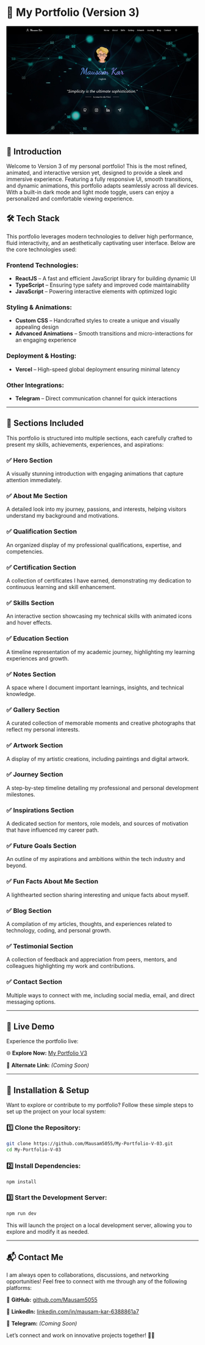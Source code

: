 # 🚀 My Portfolio (Version 3)

![Portfolio Preview](public/preview.jpg)

## 🌟 Introduction
Welcome to Version 3 of my personal portfolio! This is the most refined, animated, and interactive version yet, designed to provide a sleek and immersive experience. Featuring a fully responsive UI, smooth transitions, and dynamic animations, this portfolio adapts seamlessly across all devices. With a built-in dark mode and light mode toggle, users can enjoy a personalized and comfortable viewing experience.

## 🛠️ Tech Stack
This portfolio leverages modern technologies to deliver high performance, fluid interactivity, and an aesthetically captivating user interface. Below are the core technologies used:

### **Frontend Technologies:**
- **ReactJS** – A fast and efficient JavaScript library for building dynamic UI
- **TypeScript** – Ensuring type safety and improved code maintainability
- **JavaScript** – Powering interactive elements with optimized logic

### **Styling & Animations:**
- **Custom CSS** – Handcrafted styles to create a unique and visually appealing design
- **Advanced Animations** – Smooth transitions and micro-interactions for an engaging experience

### **Deployment & Hosting:**
- **Vercel** – High-speed global deployment ensuring minimal latency

### **Other Integrations:**
- **Telegram** – Direct communication channel for quick interactions

---

## 📂 Sections Included
This portfolio is structured into multiple sections, each carefully crafted to present my skills, achievements, experiences, and aspirations:

### **✅ Hero Section**
A visually stunning introduction with engaging animations that capture attention immediately.

### **✅ About Me Section**
A detailed look into my journey, passions, and interests, helping visitors understand my background and motivations.

### **✅ Qualification Section**
An organized display of my professional qualifications, expertise, and competencies.

### **✅ Certification Section**
A collection of certificates I have earned, demonstrating my dedication to continuous learning and skill enhancement.

### **✅ Skills Section**
An interactive section showcasing my technical skills with animated icons and hover effects.

### **✅ Education Section**
A timeline representation of my academic journey, highlighting my learning experiences and growth.

### **✅ Notes Section**
A space where I document important learnings, insights, and technical knowledge.

### **✅ Gallery Section**
A curated collection of memorable moments and creative photographs that reflect my personal interests.

### **✅ Artwork Section**
A display of my artistic creations, including paintings and digital artwork.

### **✅ Journey Section**
A step-by-step timeline detailing my professional and personal development milestones.

### **✅ Inspirations Section**
A dedicated section for mentors, role models, and sources of motivation that have influenced my career path.

### **✅ Future Goals Section**
An outline of my aspirations and ambitions within the tech industry and beyond.

### **✅ Fun Facts About Me Section**
A lighthearted section sharing interesting and unique facts about myself.

### **✅ Blog Section**
A compilation of my articles, thoughts, and experiences related to technology, coding, and personal growth.

### **✅ Testimonial Section**
A collection of feedback and appreciation from peers, mentors, and colleagues highlighting my work and contributions.

### **✅ Contact Section**
Multiple ways to connect with me, including social media, email, and direct messaging options.

---

## 🚀 Live Demo
Experience the portfolio live:

🌐 **Explore Now:** [My Portfolio V3](https://my-portfolio-v-03.vercel.app/)

🔗 **Alternate Link:** _(Coming Soon)_

---

## 🔧 Installation & Setup
Want to explore or contribute to my portfolio? Follow these simple steps to set up the project on your local system:

### **1️⃣ Clone the Repository:**
```bash
git clone https://github.com/Mausam5055/My-Portfolio-V-03.git
cd My-Portfolio-V-03
```

### **2️⃣ Install Dependencies:**
```bash
npm install
```

### **3️⃣ Start the Development Server:**
```bash
npm run dev
```
This will launch the project on a local development server, allowing you to explore and modify it as needed.

---

## 📬 Contact Me
I am always open to collaborations, discussions, and networking opportunities! Feel free to connect with me through any of the following platforms:

🔹 **GitHub:** [github.com/Mausam5055](https://github.com/Mausam5055/)

🔹 **LinkedIn:** [linkedin.com/in/mausam-kar-6388861a7](https://www.linkedin.com/in/mausam-kar-6388861a7/)

🔹 **Telegram:** _(Coming Soon)_

Let’s connect and work on innovative projects together! 🚀🎯

